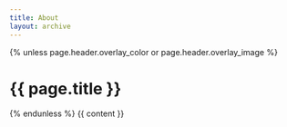 ```yaml
---
title: About
layout: archive
---
```


  <div class="archive">
    {% unless page.header.overlay_color or page.header.overlay_image %}
      <h1 id="page-title" class="page__title"{% if page.locale %} lang="{{ page.locale }}"{% endif %}>{{ page.title }}</h1>
    {% endunless %}
    {{ content }}
  </div>
